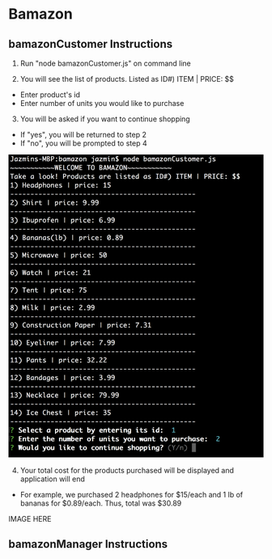 # Bamazon

## bamazonCustomer Instructions

1. Run "node bamazonCustomer.js" on command line

2. You will see the list of products. Listed as ID#) ITEM | PRICE: $$ 
- Enter product's id
- Enter number of units you would like to purchase

3. You will be asked if you want to continue shopping
- If "yes", you will be returned to step 2
- If "no", you will be prompted to step 4

![bamazonCustomerMainMenu](images/bamazonCustomer1.png)

4. Your total cost for the products purchased will be displayed and application will end
- For example, we purchased 2 headphones for $15/each and 1 lb of bananas for $0.89/each. Thus, total was $30.89

IMAGE HERE

## bamazonManager Instructions
